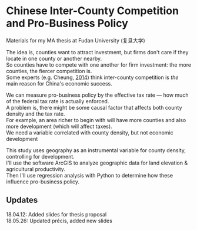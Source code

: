 # Chinese Inter-County Competition and Pro-Business Policy

Materials for my MA thesis at Fudan University (复旦大学)

The idea is, counties want to attract investment, but firms don't care if they locate in one county or another nearby.
<br>So counties have to compete with one another for firm investment: the more counties, the fiercer competition is.
<br>Some experts (e.g. Cheung, <a href="https://www.degruyter.com/view/j/me.2014.1.issue-1/me-2014-0008/me-2014-0008.xml?format=INT">2014</a>) think inter-county competition is <i>the</i> main reason for China's economic success.

We can measure pro-business policy by the effective tax rate — how much of the federal tax rate is actually enforced.
<br>A problem is, there might be some causal factor that affects both county density and the tax rate.
<br>For example, an area richer to begin with will have more counties and also more development (which will affect taxes).
<br>We need a variable correlated with county density, but not economic development

This study uses geography as an instrumental variable for county density, controlling for development.
<br>I'll use the software ArcGIS to analyze geographic data for land elevation & agricultural productivity.
<br>Then I'll use regression analysis with Python to determine how these influence pro-business policy.


## Updates
18.04.12: Added slides for thesis proposal
<br>18.05.26: Updated précis, added new slides
